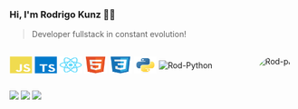 ### Hi, I'm Rodrigo Kunz 👨‍💻

> Developer fullstack in constant evolution! 


 <div style="display: inline_block"><br>
  <img align="center" alt="Rod-Js" height="30" width="40" src="https://raw.githubusercontent.com/devicons/devicon/master/icons/javascript/javascript-plain.svg">
  <img align="center" alt="Rod-Ts" height="30" width="40" src="https://raw.githubusercontent.com/devicons/devicon/master/icons/typescript/typescript-plain.svg">
  <img align="center" alt="Rod-React" height="30" width="40" src="https://raw.githubusercontent.com/devicons/devicon/master/icons/react/react-original.svg">
  <img align="center" alt="Rod-HTML" height="30" width="40" src="https://raw.githubusercontent.com/devicons/devicon/master/icons/html5/html5-original.svg">
  <img align="center" alt="Rod-CSS" height="30" width="40" src="https://raw.githubusercontent.com/devicons/devicon/master/icons/css3/css3-original.svg">
  <img align="center" alt="Rod-Python" height="30" width="40" src="https://raw.githubusercontent.com/devicons/devicon/master/icons/python/python-original.svg"> 
  <img align="center" alt="Rod-Python" height="30" width="40" src="https://cdn.jsdelivr.net/gh/devicons/devicon/icons/nodejs/nodejs-original-wordmark.svg" />
  <img align="right" alt="Rod-pic" height="150" src="https://media.giphy.com/media/SWoSkN6DxTszqIKEqv/giphy.gif" style="border-radius:50px;">
 </div>

 ##

<div> 
  <a href="https://www.instagram.com/rodkunz/" target="_blank"><img src="https://img.shields.io/badge/-Instagram-%23E4405F?style=for-the-badge&logo=instagram&logoColor=white" target="_blank"></a>
   <a href = "mailto:contatorodrigokunz@gmail.com"><img src="https://img.shields.io/badge/-Gmail-%23333?style=for-the-badge&logo=gmail&logoColor=white" target="_blank"></a>
   <a href="https://www.linkedin.com/in/rodrigo-kunz/" target="_blank"><img src="https://img.shields.io/badge/-LinkedIn-%230077B5?style=for-the-badge&logo=linkedin&logoColor=white" target="_blank"></a>
 
</div>
